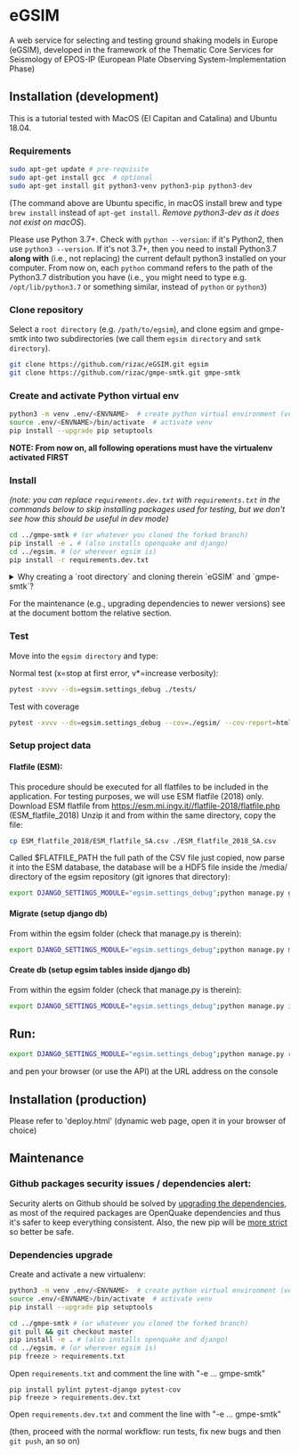 # eGSIM
A web service for selecting and testing  ground shaking models in Europe (eGSIM), developed
in the framework of the  Thematic Core Services for Seismology of EPOS-IP
(European Plate Observing  System-Implementation Phase)


## Installation (development)

This is a tutorial tested with MacOS (El Capitan and Catalina)
and Ubuntu 18.04. 


### Requirements

```bash
sudo apt-get update # pre-requisite
sudo apt-get install gcc  # optional
sudo apt-get install git python3-venv python3-pip python3-dev
```

(The command above are Ubuntu specific, in macOS install brew and type
`brew install` instead of `apt-get install`. *Remove python3-dev as it does not
exist on macOS*).


Please use Python 3.7+. Check with ```python --version```:
if it's Python2, then use ```python3 --version```.
If it's not 3.7+, then you need to install Python3.7 **along with**
(i.e., not replacing) the current default python3 installed on your computer.
From now on, each `python` command refers to the path of the Python3.7 distribution you have
(i.e., you might need to type e.g. `/opt/lib/python3.7` or something similar,
instead of `python` or `python3`)


### Clone repository

Select a `root directory` (e.g. `/path/to/egsim`), and clone egsim and gmpe-smtk
into two subdirectories (we call them `egsim directory` and `smtk directory`).


```bash
git clone https://github.com/rizac/eGSIM.git egsim
git clone https://github.com/rizac/gmpe-smtk.git gmpe-smtk
```

<!-- In production mode could we simply clone `eGSIM`? yes. But in many cases
we follow the procedure above also in production, to allow the same procedure also
from the server.

Also note that this is a client program but a server web app,
there is no need to install this program:
what happens under the hoods when doing `pip install .`
is probably harmless, but was not tested.  -->

### Create and activate Python virtual env
```bash
python3 -m venv .env/<ENVNAME>  # create python virtual environment (venv)
source .env/<ENVNAME>/bin/activate  # activate venv
pip install --upgrade pip setuptools
```

**NOTE: From now on, all following operations must have the virtualenv activated FIRST**

### Install

*(note: you can replace `requirements.dev.txt` with `requirements.txt`
in the commands below to skip installing packages used for testing,
but we don't see how this should be useful in dev mode)*

```bash
cd ../gmpe-smtk # (or whatever you cloned the forked branch)
pip install -e . # (also installs openquake and django)
cd ../egsim. # (or wherever egsim is)
pip install -r requirements.dev.txt
```
<details> 
  <summary>Why creating a `root directory` and cloning therein `eGSIM` and `gmpe-smtk`?</summary>

1. Because by installing `gmpe-smtk` in editable mode (`-e`)
   we can fix bugs immediately and also issue pull requests (PR) to the upstream branch

2. Because as of end 2020, pip installing from git repositories does not seems to
   work. We tried e.g.
   `pip install git+https://github.com/rizac/gmpe-smtk#egg=smtk` or 
   `pip install smtk@git+https://github.com/rizac/gmpe-smtk`  (what it looks has to be put in setup.py)
   makes `pip freeze` show the installed package in a form (something like `smtk<version>#<commit_hash>`)
   that will not work with `pip install -r requirements.txt`, whereas `pip install`ing
   as indicated above works
</details>

For the maintenance (e.g., upgrading dependencies to newer versions) see
at the document bottom the relative section.

### Test

Move into the `egsim directory` and type:

Normal test (x=stop at first error, v*=increase verbosity):
```bash
pytest -xvvv --ds=egsim.settings_debug ./tests/
```

Test with coverage
```bash
pytest -xvvv --ds=egsim.settings_debug --cov=./egsim/ --cov-report=html ./tests/
```

### Setup project data


#### Flatfile (ESM):
This procedure should be executed for all flatfiles to be included in the application.
For testing purposes, we will use ESM flatfile (2018) only.
Download ESM flatfile from https://esm.mi.ingv.it//flatfile-2018/flatfile.php (ESM_flatfile_2018)
Unzip it and from within the same directory, copy the file:
```bash
cp ESM_flatfile_2018/ESM_flatfile_SA.csv ./ESM_flatfile_2018_SA.csv
```
Called $FLATFILE_PATH the full path of the CSV file just copied,
now parse it into the ESM database, the database will be a HDF5 file
inside the /media/ directory of the egsim repository (git ignores that directory):
```bash
export DJANGO_SETTINGS_MODULE="egsim.settings_debug";python manage.py gmdb_esm $FLATFILE_PATH
```


#### Migrate (setup django db)
From within the egsim folder (check that manage.py is therein):
```bash
export DJANGO_SETTINGS_MODULE="egsim.settings_debug";python manage.py migrate
```


#### Create db  (setup egsim tables inside django db)
From within the egsim folder (check that manage.py is therein):
```bash
export DJANGO_SETTINGS_MODULE="egsim.settings_debug";python manage.py initdb
```


## Run:
```bash
export DJANGO_SETTINGS_MODULE="egsim.settings_debug";python manage.py runserver
```
and pen your browser (or use the API) at the URL address on the console 


## Installation (production)

Please refer to 'deploy.html' (dynamic web page, open it in your browser of choice)


## Maintenance


### Github packages security issues / dependencies alert:

Security alerts on Github should be solved by
[upgrading the dependencies](#dependencies-upgrade), as most of the required packages
are OpenQuake dependencies and thus it's safer to keep everything consistent.
Also, the new pip will be
[more strict](https://stackoverflow.com/questions/63277123/what-is-use-feature-2020-resolver-error-message-with-jupyter-installation-on)
so better be safe.

### Dependencies upgrade

Create and activate a new virtualenv:

```bash
python3 -m venv .env/<ENVNAME>  # create python virtual environment (venv)
source .env/<ENVNAME>/bin/activate  # activate venv
pip install --upgrade pip setuptools
```

```bash
cd ../gmpe-smtk # (or whatever you cloned the forked branch)
git pull && git checkout master
pip install -e . # (also installs openquake and django)
cd ../egsim. # (or wherever egsim is)
pip freeze > requirements.txt
```

Open `requirements.txt` and comment the line with "-e ... gmpe-smtk"

```
pip install pylint pytest-django pytest-cov
pip freeze > requirements.dev.txt
```

Open `requirements.dev.txt` and comment the line with "-e ... gmpe-smtk"

(then, proceed with the normal workflow:
run tests, fix new bugs and then `git push`, an so on)
